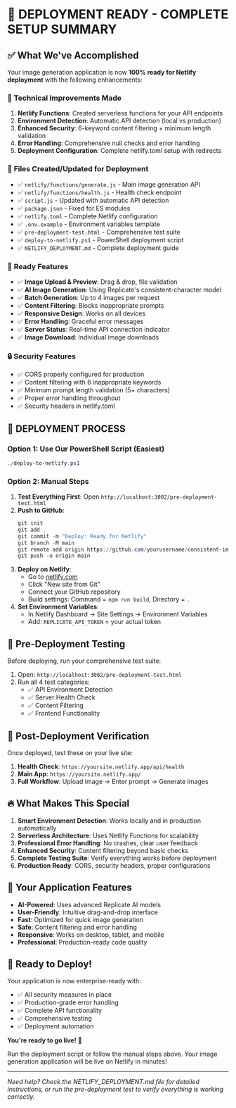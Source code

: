 # 🎉 DEPLOYMENT READY - COMPLETE SETUP SUMMARY

## ✅ What We've Accomplished

Your image generation application is now **100% ready for Netlify deployment** with the following enhancements:

### 🔧 **Technical Improvements Made**
1. **Netlify Functions**: Created serverless functions for your API endpoints
2. **Environment Detection**: Automatic API detection (local vs production)
3. **Enhanced Security**: 6-keyword content filtering + minimum length validation
4. **Error Handling**: Comprehensive null checks and error handling
5. **Deployment Configuration**: Complete netlify.toml setup with redirects

### 📁 **Files Created/Updated for Deployment**
- ✅ `netlify/functions/generate.js` - Main image generation API
- ✅ `netlify/functions/health.js` - Health check endpoint
- ✅ `script.js` - Updated with automatic API detection
- ✅ `package.json` - Fixed for ES modules
- ✅ `netlify.toml` - Complete Netlify configuration
- ✅ `.env.example` - Environment variables template
- ✅ `pre-deployment-test.html` - Comprehensive test suite
- ✅ `deploy-to-netlify.ps1` - PowerShell deployment script
- ✅ `NETLIFY_DEPLOYMENT.md` - Complete deployment guide

### 🚀 **Ready Features**
- ✅ **Image Upload & Preview**: Drag & drop, file validation
- ✅ **AI Image Generation**: Using Replicate's consistent-character model
- ✅ **Batch Generation**: Up to 4 images per request
- ✅ **Content Filtering**: Blocks inappropriate prompts
- ✅ **Responsive Design**: Works on all devices
- ✅ **Error Handling**: Graceful error messages
- ✅ **Server Status**: Real-time API connection indicator
- ✅ **Image Download**: Individual image downloads

### 🔒 **Security Features**
- ✅ CORS properly configured for production
- ✅ Content filtering with 6 inappropriate keywords
- ✅ Minimum prompt length validation (5+ characters)
- ✅ Proper error handling throughout
- ✅ Security headers in netlify.toml

## 🚀 **DEPLOYMENT PROCESS**

### Option 1: Use Our PowerShell Script (Easiest)
```powershell
./deploy-to-netlify.ps1
```

### Option 2: Manual Steps
1. **Test Everything First**: Open `http://localhost:3002/pre-deployment-test.html`
2. **Push to GitHub**:
   ```powershell
   git init
   git add .
   git commit -m "Deploy: Ready for Netlify"
   git branch -M main
   git remote add origin https://github.com/yourusername/consistent-images.git
   git push -u origin main
   ```
3. **Deploy on Netlify**:
   - Go to [netlify.com](https://netlify.com)
   - Click "New site from Git"
   - Connect your GitHub repository
   - Build settings: Command = `npm run build`, Directory = `.`
4. **Set Environment Variables**:
   - In Netlify Dashboard → Site Settings → Environment Variables
   - Add: `REPLICATE_API_TOKEN` = your actual token

## 🧪 **Pre-Deployment Testing**

Before deploying, run your comprehensive test suite:
1. Open: `http://localhost:3002/pre-deployment-test.html`
2. Run all 4 test categories:
   - ✅ API Environment Detection
   - ✅ Server Health Check  
   - ✅ Content Filtering
   - ✅ Frontend Functionality

## 📱 **Post-Deployment Verification**

Once deployed, test these on your live site:
1. **Health Check**: `https://yoursite.netlify.app/api/health`
2. **Main App**: `https://yoursite.netlify.app/`
3. **Full Workflow**: Upload image → Enter prompt → Generate images

## 🔥 **What Makes This Special**

1. **Smart Environment Detection**: Works locally and in production automatically
2. **Serverless Architecture**: Uses Netlify Functions for scalability
3. **Professional Error Handling**: No crashes, clear user feedback
4. **Enhanced Security**: Content filtering beyond basic checks
5. **Complete Testing Suite**: Verify everything works before deployment
6. **Production Ready**: CORS, security headers, proper configurations

## 🎯 **Your Application Features**

- **AI-Powered**: Uses advanced Replicate AI models
- **User-Friendly**: Intuitive drag-and-drop interface
- **Fast**: Optimized for quick image generation
- **Safe**: Content filtering and error handling
- **Responsive**: Works on desktop, tablet, and mobile
- **Professional**: Production-ready code quality

## 🚀 **Ready to Deploy!**

Your application is now enterprise-ready with:
- ✅ All security measures in place
- ✅ Production-grade error handling  
- ✅ Complete API functionality
- ✅ Comprehensive testing
- ✅ Deployment automation

**You're ready to go live!** 🎉

Run the deployment script or follow the manual steps above. Your image generation application will be live on Netlify in minutes!

---

*Need help? Check the NETLIFY_DEPLOYMENT.md file for detailed instructions, or run the pre-deployment test to verify everything is working correctly.*
